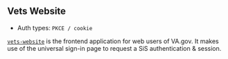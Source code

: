 ## Vets Website

* Auth types: `PKCE / cookie`
 
 [`vets-website`](https://github.com/department-of-veterans-affairs/vets-website) is the frontend application for web users of VA.gov. It makes use of the universal sign-in page to request a SiS authentication & session.
